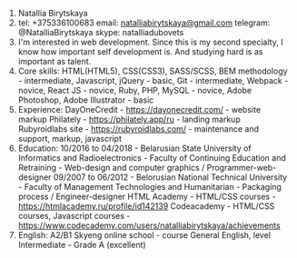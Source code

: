 1. Natallia Birytskaya
2. tel: +375336100683
   email: natalliabirytskaya@gmail.com
   telegram: @NatalliaBirytskaya
   skype: natalliadubovets
3. I'm interested in web development. Since this is my second specialty, I know how important self development is. And studying hard is as important as talent. 
4. Core skills: HTML(HTML5), CSS(CSS3), SASS/SCSS, BEM methodology - intermediate,
                Javascript, jQuery - basic,
                Git - intermediate,
                Webpack - novice,
                React JS - novice,
                Ruby, PHP, MySQL - novice,
                Adobe Photoshop, Adobe Illustrator - basic
5. Experience: DayOneCredit - https://dayonecredit.com/ - website markup
               Philately - https://philately.app/ru - landing markup
               Rubyroidlabs site - https://rubyroidlabs.com/ - maintenance and support, markup, javascript
7. Education: 10/2016 to 04/2018 - Belarusian State University of Informatics and Radioelectronics - Faculty of Continuing Education and Retraining - Web-design and computer graphics / Programmer-web-designer
              09/2007 to 06/2012 - Belorusian National Technical University - Faculty of Management Technologies and Humanitarian - Packaging process / Engineer-designer
              HTML Academy - HTML/CSS courses - https://htmlacademy.ru/profile/id142139
              Codeacademy - HTML/CSS courses, Javascript courses - https://www.codecademy.com/users/natalliabirytskaya/achievements
8. English: A2/B1
            Skyeng online school - course General English, level Intermediate - Grade A (excellent)